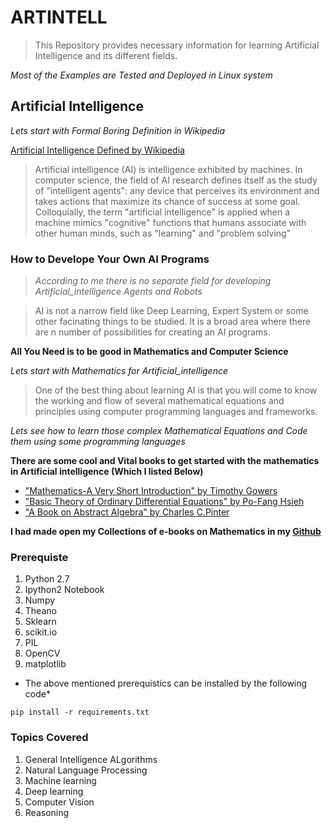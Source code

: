 # ARTINTELL
> This Repository provides necessary information for learning Artificial Intelligence and its different fields.

*Most of the Examples are Tested and Deployed in Linux system*

## Artificial Intelligence
*Lets start with Formal Boring Definition in Wikipedia*

[ Artificial Intelligence Defined by Wikipedia ](https://en.wikipedia.org/wiki/Artificial_intelligence)

> Artificial intelligence (AI) is intelligence exhibited by machines. In computer science, the field of AI research defines itself as the study of "intelligent agents": any device that perceives its environment and takes actions that maximize its chance of success at some goal. Colloquially, the term "artificial intelligence" is applied when a machine mimics "cognitive" functions that humans associate with other human minds, such as "learning" and "problem solving"

### How to Develope Your Own AI Programs
> *According to me there is no separate field for developing Artificial_intelligence Agents and Robots*

> AI is not a narrow field like Deep Learning, Expert System or some other facinating things to be studied. It is a broad area where there are n number of possibilities for creating an AI programs.

**All You Need is to be good in Mathematics and Computer Science**

*Lets start with Mathematics for Artificial_intelligence*

>One of the best thing about learning AI is that you will come to know the working and flow of several mathematical equations and principles using computer programming languages and frameworks.

*Lets see how to learn those complex Mathematical Equations and Code them using some programming languages*

**There are some cool and Vital books to get started with the mathematics in Artificial intelligence (Which I listed Below)**

* ["Mathematics-A Very Short Introduction" by Timothy Gowers](https://github.com/MurugeshMarvel/Books/blob/master/Mathematics/Mathematics-A%20short%20introduction.pdf)
* ["Basic Theory of Ordinary Differential Equations" by Po-Fang Hsieh](https://github.com/MurugeshMarvel/Books/blob/master/Mathematics/Basic%20Theory%20of%20Ordinary%20Differential%20Equations.pdf)
* ["A Book on Abstract Algebra" by Charles C.Pinter](https://github.com/MurugeshMarvel/Books/blob/master/Mathematics/A%20Book%20of%20Abstract%20Algebra%20by%20Charles%20C.%20Pinter.pdf)

**I had made open my Collections of e-books on Mathematics in my [Github](https://github.com/MurugeshMarvel/Books/tree/master/Mathematics)**



### Prerequiste
1. Python 2.7
2. Ipython2 Notebook
3. Numpy
4. Theano
5. Sklearn
6. scikit.io
7. PIL
8. OpenCV
9. matplotlib

* The above mentioned prerequistics can be installed by the following code*


```
pip install -r requirements.txt
```
### Topics Covered
1. General Intelligence ALgorithms
2. Natural Language Processing
3. Machine learning
4. Deep learning
5. Computer Vision
6. Reasoning
